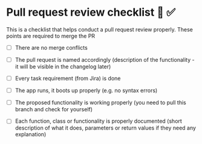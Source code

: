 # Pull request review checklist 📝 ✅

This is a checklist that helps conduct a pull request review properly. These points are required to merge the PR

- [ ] There are no merge conflicts

- [ ] The pull request is named accordingly (description of the functionality - it
   will be visible in the changelog later)
   
- [ ] Every task requirement (from Jira) is done

- [ ] The app runs, it boots up properly (e.g. no syntax errors)

- [ ] The proposed functionality is working properly (you need to pull this branch
   and check for yourself)

- [ ] Each function, class or functionality is properly documented
   (short description of what it does, parameters or return values if they need
   any explanation)
   
